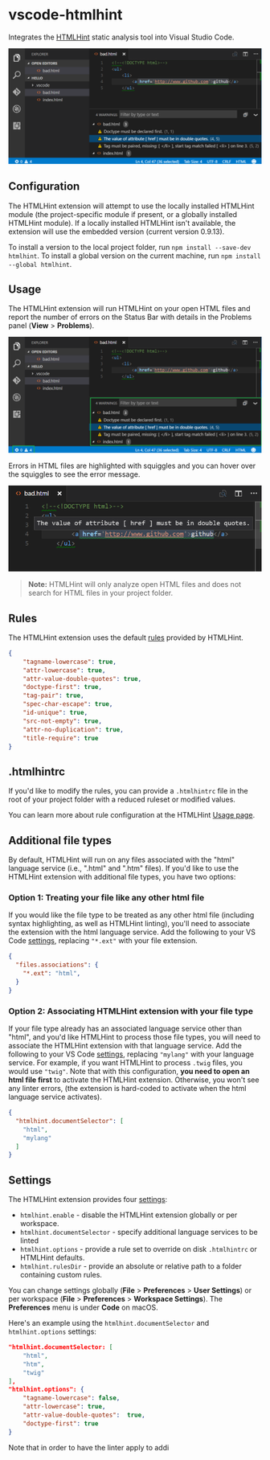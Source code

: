 # vscode-htmlhint

Integrates the [HTMLHint](https://github.com/htmlhint/HTMLHint) static analysis tool into Visual Studio Code.

![hero](images/hero.png)

## Configuration

The HTMLHint extension will attempt to use the locally installed HTMLHint module (the project-specific module if present, or a globally installed HTMLHint module).  If a locally installed HTMLHint isn't available, the extension will use the embedded version (current version 0.9.13).

To install a version to the local project folder, run `npm install --save-dev htmlhint`.  To install a global version on the current machine, run `npm install --global htmlhint`.

## Usage

The HTMLHint extension will run HTMLHint on your open HTML files and report the number of errors on the Status Bar with details in the Problems panel (**View** > **Problems**).

![status bar](images/status-bar.png)

Errors in HTML files are highlighted with squiggles and you can hover over the squiggles to see the error message.

![hover](images/hover.png)

>**Note:** HTMLHint will only analyze open HTML files and does not search for HTML files in your project folder.

## Rules

The HTMLHint extension uses the default [rules](https://github.com/htmlhint/HTMLHint/wiki/Usage#about-rules) provided by HTMLHint.

```json
{
    "tagname-lowercase": true,
    "attr-lowercase": true,
    "attr-value-double-quotes": true,
    "doctype-first": true,
    "tag-pair": true,
    "spec-char-escape": true,
    "id-unique": true,
    "src-not-empty": true,
    "attr-no-duplication": true,
    "title-require": true
}
```

## .htmlhintrc

If you'd like to modify the rules, you can provide a `.htmlhintrc` file in the root of your project folder with a reduced ruleset or modified values.

You can learn more about rule configuration at the HTMLHint [Usage page](https://github.com/htmlhint/HTMLHint/wiki/Usage#cli).

## Additional file types

By default, HTMLHint will run on any files associated with the "html" language service (i.e., ".html" and ".htm" files). If you'd like to use the HTMLHint extension with additional file types, you have two options:

### Option 1: Treating your file like any other html file

If you would like the file type to be treated as any other html file (including syntax highlighting, as well as HTMLHint linting), you'll need to associate the extension with the html language service.  Add the following to your VS Code [settings](https://code.visualstudio.com/docs/customization/userandworkspace), replacing `"*.ext"` with your file extension.

```json
{
  "files.associations": {
    "*.ext": "html",
  }
}
```

### Option 2:  Associating HTMLHint extension with your file type

If your file type already has an associated language service other than "html", and you'd like HTMLHint to process those file types, you will need to associate the HTMLHint extension with that language service. Add the following to your VS Code [settings](https://code.visualstudio.com/docs/customization/userandworkspace), replacing `"mylang"` with your language service.  For example, if you want HTMLHint to process `.twig` files, you would use `"twig"`. Note that with this configuration, **you need to open an html file first** to activate the HTMLHint extension. Otherwise, you won't see any linter errors, (the extension is hard-coded to activate when the html language service activates).

```json
{
  "htmlhint.documentSelector": [
    "html",
    "mylang"
  ]
}
```

## Settings

The HTMLHint extension provides four [settings](https://code.visualstudio.com/docs/customization/userandworkspace):

* `htmlhint.enable` - disable the HTMLHint extension globally or per workspace.
* `htmlhint.documentSelector` - specify additional language services to be linted
* `htmlhint.options` - provide a rule set to override on disk `.htmlhintrc` or HTMLHint defaults.
* `htmlhint.rulesDir` - provide an absolute or relative path to a folder containing custom rules.

You can change settings globally (**File** > **Preferences** > **User Settings**) or per workspace (**File** > **Preferences** > **Workspace Settings**). The **Preferences** menu is under **Code** on macOS.

Here's an example using the `htmlhint.documentSelector` and `htmlhint.options` settings:

```json
"htmlhint.documentSelector: [
    "html",
    "htm",
    "twig"
],
"htmlhint.options": {
    "tagname-lowercase": false,
    "attr-lowercase": true,
    "attr-value-double-quotes":  true,
    "doctype-first": true
}
```

Note that in order to have the linter apply to addi
